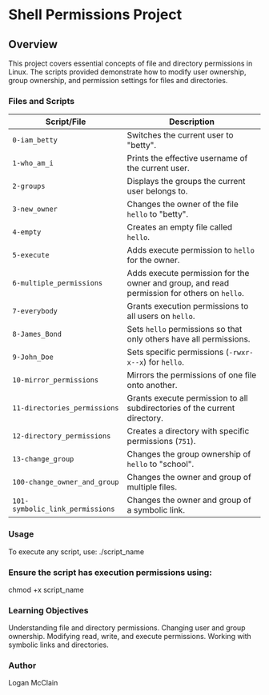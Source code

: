 # Shell Permissions Project

## Overview
This project covers essential concepts of file and directory permissions in Linux. The scripts provided demonstrate how to modify user ownership, group ownership, and permission settings for files and directories.

### Files and Scripts

| Script/File | Description |
|------------|-------------|
| `0-iam_betty` | Switches the current user to "betty". |
| `1-who_am_i` | Prints the effective username of the current user. |
| `2-groups` | Displays the groups the current user belongs to. |
| `3-new_owner` | Changes the owner of the file `hello` to "betty". |
| `4-empty` | Creates an empty file called `hello`. |
| `5-execute` | Adds execute permission to `hello` for the owner. |
| `6-multiple_permissions` | Adds execute permission for the owner and group, and read permission for others on `hello`. |
| `7-everybody` | Grants execution permissions to all users on `hello`. |
| `8-James_Bond` | Sets `hello` permissions so that only others have all permissions. |
| `9-John_Doe` | Sets specific permissions (`-rwxr-x--x`) for `hello`. |
| `10-mirror_permissions` | Mirrors the permissions of one file onto another. |
| `11-directories_permissions` | Grants execute permission to all subdirectories of the current directory. |
| `12-directory_permissions` | Creates a directory with specific permissions (`751`). |
| `13-change_group` | Changes the group ownership of `hello` to "school". |
| `100-change_owner_and_group` | Changes the owner and group of multiple files. |
| `101-symbolic_link_permissions` | Changes the owner and group of a symbolic link. |

### Usage
To execute any script, use:
./script_name

### Ensure the script has execution permissions using:
chmod +x script_name

### Learning Objectives
Understanding file and directory permissions.
Changing user and group ownership.
Modifying read, write, and execute permissions.
Working with symbolic links and directories.

### Author
Logan McClain
